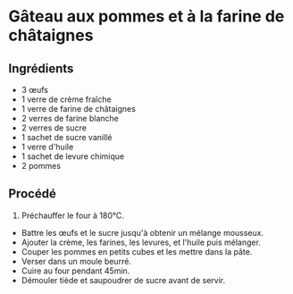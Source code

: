# Gâteau aux pommes et à la farine de châtaignes

## Ingrédients

* 3 œufs
* 1 verre de crème fraîche
* 1 verre de farine de châtaignes
* 2 verres de farine blanche
* 2 verres de sucre
* 1 sachet de sucre vanillé
* 1 verre d'huile
* 1 sachet de levure chimique
* 2 pommes

## Procédé

1. Préchauffer le four à 180&deg;C.
- Battre les œufs et le sucre jusqu'à obtenir un mélange mousseux.
- Ajouter la crème, les farines, les levures, et l'huile puis mélanger.
- Couper les pommes en petits cubes et les mettre dans la pâte.
- Verser dans un moule beurré.
- Cuire au four pendant 45min.
- Démouler tiède et saupoudrer de sucre avant de servir.
